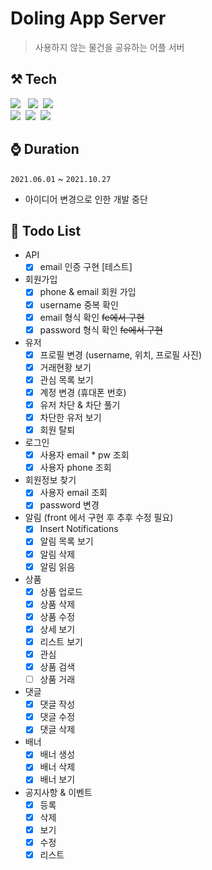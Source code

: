 # Doling App Server
> 사용하지 않는 물건을 공유하는 어플 서버

## ⚒️ Tech
<img src="https://img.shields.io/badge/TypeScript-3178C6?style=flat-square&logo=TypeScript&logoColor=white"/> &nbsp;
<img src="https://img.shields.io/badge/ts-node-3178C6?style=flat-square&logo=ts-node&logoColor=white"/>&nbsp;
<img src="https://img.shields.io/badge/Prisma-2D3748?style=flat-square&logo=Prisma&logoColor=white"/>&nbsp;
<br/>
<img src="https://img.shields.io/badge/GrpahQL-E434AA?style=flat-square&logo=GraphQL&logoColor=white"/>&nbsp;
<img src="https://img.shields.io/badge/Apollo-311C87?style=flat-square&logo=Apollo GraphQL&logoColor=white"/>&nbsp;
<img src="https://img.shields.io/badge/PostgreSQL-4169E1?style=flat-square&logo=PostgreSQL&logoColor=white"/>&nbsp;

## ⌚️ Duration
`2021.06.01` ~ `2021.10.27`
- 아이디어 변경으로 인한 개발 중단

## 📝 Todo List
- API
  - [x] email 인증 구현 [테스트]
- 회원가입
  - [x] phone & email 회원 가입
  - [x] username 중복 확인
  - [x] email 형식 확인 ~~fe에서 구현~~
  - [x] password 형식 확인 ~~fe에서 구현~~
- 유저
  - [x] 프로필 변경 (username, 위치, 프로필 사진)
  - [x] 거래현황 보기
  - [x] 관심 목록 보기
  - [x] 계정 변경 (휴대폰 번호)
  - [x] 유저 차단 & 차단 풀기
  - [x] 차단한 유저 보기
  - [x] 회원 탈퇴
- 로그인
  - [x] 사용자 email * pw 조회
  - [x] 사용자 phone 조회
- 회원정보 찾기
  - [x] 사용자 email 조회
  - [x] password 변경
- 알림 (front 에서 구현 후 추후 수정 필요)
  - [x] Insert Notifications
  - [x] 알림 목록 보기
  - [x] 알림 삭제
  - [x] 알림 읽음 
- 상품
  - [x] 상품 업로드
  - [x] 상품 삭제
  - [x] 상품 수정
  - [x] 상세 보기
  - [x] 리스트 보기
  - [x] 관심
  - [x] 상품 검색
  - [ ] 상품 거래
- 댓글
  - [x] 댓글 작성
  - [x] 댓글 수정
  - [x] 댓글 삭제
- 배너
  - [x] 배너 생성
  - [x] 배너 삭제
  - [x] 배너 보기
- 공지사항 & 이벤트
  - [x] 등록
  - [x] 삭제
  - [x] 보기
  - [x] 수정
  - [x] 리스트